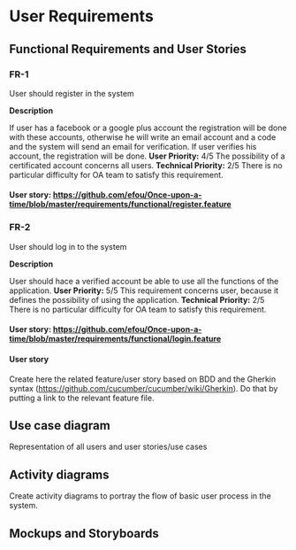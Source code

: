 
# User Requirements

## Functional Requirements and User Stories

### FR-1

User should register in the system

**Description**

If user has a facebook or a google plus account the registration will be done with these accounts, otherwise he will write an email account and a code and the system will send an email for verification. If user verifies his account, the registration will be done.
**User Priority:** 4/5 The possibility of a certificated account concerns all users.
**Technical Priority:** 2/5 There is no particular difficulty for OA team to satisfy this requirement.
#### User story: https://github.com/efou/Once-upon-a-time/blob/master/requirements/functional/register.feature

### FR-2

User should log in to the system

**Description**

User should hace a verified account be able to use all the functions of the application.
**User Priority:** 5/5 This requirement concerns user, because it defines the possibility of using the application.
**Technical Priority:** 2/5 There is no particular difficulty for OA team to satisfy this requirement.
#### User story: https://github.com/efou/Once-upon-a-time/blob/master/requirements/functional/login.feature



#### User story

Create here the related feature/user story based on BDD and the Gherkin syntax (https://github.com/cucumber/cucumber/wiki/Gherkin). Do that by putting a link to the relevant feature file.

## Use case diagram

Representation of all users and user stories/use cases

## Activity diagrams

Create activity diagrams to portray the flow of basic user process in the system.

## Mockups and Storyboards
